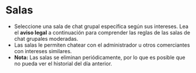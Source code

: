 # **Salas**

- Seleccione una sala de chat grupal específica según sus intereses. Lea el **aviso legal** a continuación para comprender las reglas de las salas de chat grupales moderadas.
- Las salas le permiten chatear con el administrador u otros comerciantes con intereses similares.
- **Nota:** Las salas se eliminan periódicamente, por lo que es posible que no pueda ver el historial del día anterior.
